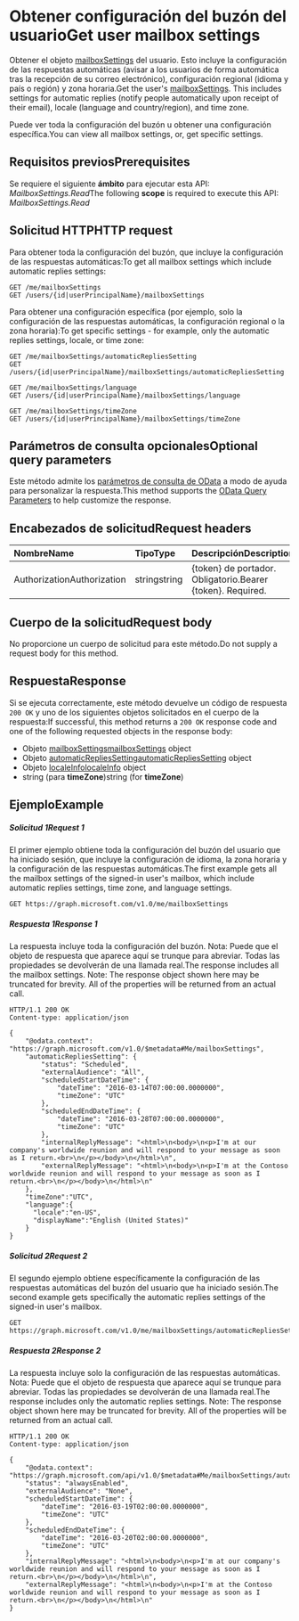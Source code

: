 # <a name="get-user-mailbox-settings"></a><span data-ttu-id="ef33d-101">Obtener configuración del buzón del usuario</span><span class="sxs-lookup"><span data-stu-id="ef33d-101">Get user mailbox settings</span></span>

<span data-ttu-id="ef33d-p101">Obtener el objeto [mailboxSettings](../resources/mailboxsettings.md) del usuario. Esto incluye la configuración de las respuestas automáticas (avisar a los usuarios de forma automática tras la recepción de su correo electrónico), configuración regional (idioma y país o región) y zona horaria.</span><span class="sxs-lookup"><span data-stu-id="ef33d-p101">Get the user's [mailboxSettings](../resources/mailboxsettings.md). This includes settings for automatic replies (notify people automatically upon receipt of their email), locale (language and country/region), and time zone.</span></span>

<span data-ttu-id="ef33d-104">Puede ver toda la configuración del buzón u obtener una configuración específica.</span><span class="sxs-lookup"><span data-stu-id="ef33d-104">You can view all mailbox settings, or, get specific settings.</span></span>

## <a name="prerequisites"></a><span data-ttu-id="ef33d-105">Requisitos previos</span><span class="sxs-lookup"><span data-stu-id="ef33d-105">Prerequisites</span></span>
<span data-ttu-id="ef33d-106">Se requiere el siguiente **ámbito** para ejecutar esta API: *MailboxSettings.Read*</span><span class="sxs-lookup"><span data-stu-id="ef33d-106">The following **scope** is required to execute this API: *MailboxSettings.Read*</span></span>  

## <a name="http-request"></a><span data-ttu-id="ef33d-107">Solicitud HTTP</span><span class="sxs-lookup"><span data-stu-id="ef33d-107">HTTP request</span></span>
<span data-ttu-id="ef33d-108">Para obtener toda la configuración del buzón, que incluye la configuración de las respuestas automáticas:</span><span class="sxs-lookup"><span data-stu-id="ef33d-108">To get all mailbox settings which include automatic replies settings:</span></span>
<!-- { "blockType": "ignored" } -->
```http
GET /me/mailboxSettings
GET /users/{id|userPrincipalName}/mailboxSettings
```

<span data-ttu-id="ef33d-109">Para obtener una configuración específica (por ejemplo, solo la configuración de las respuestas automáticas, la configuración regional o la zona horaria):</span><span class="sxs-lookup"><span data-stu-id="ef33d-109">To get specific settings - for example, only the automatic replies settings, locale, or time zone:</span></span>
<!-- { "blockType": "ignored" } -->
```http
GET /me/mailboxSettings/automaticRepliesSetting
GET /users/{id|userPrincipalName}/mailboxSettings/automaticRepliesSetting

GET /me/mailboxSettings/language
GET /users/{id|userPrincipalName}/mailboxSettings/language

GET /me/mailboxSettings/timeZone
GET /users/{id|userPrincipalName}/mailboxSettings/timeZone
```
## <a name="optional-query-parameters"></a><span data-ttu-id="ef33d-110">Parámetros de consulta opcionales</span><span class="sxs-lookup"><span data-stu-id="ef33d-110">Optional query parameters</span></span>
<span data-ttu-id="ef33d-111">Este método admite los [parámetros de consulta de OData](http://developer.microsoft.com/en-us/graph/docs/overview/query_parameters) a modo de ayuda para personalizar la respuesta.</span><span class="sxs-lookup"><span data-stu-id="ef33d-111">This method supports the [OData Query Parameters](http://developer.microsoft.com/en-us/graph/docs/overview/query_parameters) to help customize the response.</span></span>
## <a name="request-headers"></a><span data-ttu-id="ef33d-112">Encabezados de solicitud</span><span class="sxs-lookup"><span data-stu-id="ef33d-112">Request headers</span></span>
| <span data-ttu-id="ef33d-113">Nombre</span><span class="sxs-lookup"><span data-stu-id="ef33d-113">Name</span></span>       | <span data-ttu-id="ef33d-114">Tipo</span><span class="sxs-lookup"><span data-stu-id="ef33d-114">Type</span></span> | <span data-ttu-id="ef33d-115">Descripción</span><span class="sxs-lookup"><span data-stu-id="ef33d-115">Description</span></span>|
|:-----------|:------|:----------|
| <span data-ttu-id="ef33d-116">Authorization</span><span class="sxs-lookup"><span data-stu-id="ef33d-116">Authorization</span></span>  | <span data-ttu-id="ef33d-117">string</span><span class="sxs-lookup"><span data-stu-id="ef33d-117">string</span></span>  | <span data-ttu-id="ef33d-p102">{token} de portador. Obligatorio.</span><span class="sxs-lookup"><span data-stu-id="ef33d-p102">Bearer {token}. Required.</span></span> |

## <a name="request-body"></a><span data-ttu-id="ef33d-120">Cuerpo de la solicitud</span><span class="sxs-lookup"><span data-stu-id="ef33d-120">Request body</span></span>
<span data-ttu-id="ef33d-121">No proporcione un cuerpo de solicitud para este método.</span><span class="sxs-lookup"><span data-stu-id="ef33d-121">Do not supply a request body for this method.</span></span>

## <a name="response"></a><span data-ttu-id="ef33d-122">Respuesta</span><span class="sxs-lookup"><span data-stu-id="ef33d-122">Response</span></span>

<span data-ttu-id="ef33d-123">Si se ejecuta correctamente, este método devuelve un código de respuesta `200 OK` y uno de los siguientes objetos solicitados en el cuerpo de la respuesta:</span><span class="sxs-lookup"><span data-stu-id="ef33d-123">If successful, this method returns a `200 OK` response code and one of the following requested objects in the response body:</span></span>

- <span data-ttu-id="ef33d-124">Objeto [mailboxSettings](../resources/mailboxsettings.md)</span><span class="sxs-lookup"><span data-stu-id="ef33d-124">[mailboxSettings](../resources/mailboxsettings.md) object</span></span>
- <span data-ttu-id="ef33d-125">Objeto [automaticRepliesSetting](../resources/automaticRepliesSetting.md)</span><span class="sxs-lookup"><span data-stu-id="ef33d-125">[automaticRepliesSetting](../resources/automaticRepliesSetting.md) object</span></span>
- <span data-ttu-id="ef33d-126">Objeto [localeInfo](../resources/localeinfo.md)</span><span class="sxs-lookup"><span data-stu-id="ef33d-126">[localeInfo](../resources/localeinfo.md) object</span></span>
- <span data-ttu-id="ef33d-127">string (para **timeZone**)</span><span class="sxs-lookup"><span data-stu-id="ef33d-127">string (for **timeZone**)</span></span>

## <a name="example"></a><span data-ttu-id="ef33d-128">Ejemplo</span><span class="sxs-lookup"><span data-stu-id="ef33d-128">Example</span></span>
##### <a name="request-1"></a><span data-ttu-id="ef33d-129">Solicitud 1</span><span class="sxs-lookup"><span data-stu-id="ef33d-129">Request 1</span></span>
<span data-ttu-id="ef33d-130">El primer ejemplo obtiene toda la configuración del buzón del usuario que ha iniciado sesión, que incluye la configuración de idioma, la zona horaria y la configuración de las respuestas automáticas.</span><span class="sxs-lookup"><span data-stu-id="ef33d-130">The first example gets all the mailbox settings of the signed-in user's mailbox, which include automatic replies settings, time zone, and language settings.</span></span>
<!-- {
  "blockType": "request",
  "name": "get_mailboxsettings_1"
}-->
```http
GET https://graph.microsoft.com/v1.0/me/mailboxSettings
```
##### <a name="response-1"></a><span data-ttu-id="ef33d-131">Respuesta 1</span><span class="sxs-lookup"><span data-stu-id="ef33d-131">Response 1</span></span>
<span data-ttu-id="ef33d-p103">La respuesta incluye toda la configuración del buzón. Nota: Puede que el objeto de respuesta que aparece aquí se trunque para abreviar. Todas las propiedades se devolverán de una llamada real.</span><span class="sxs-lookup"><span data-stu-id="ef33d-p103">The response includes all the mailbox settings. Note: The response object shown here may be truncated for brevity. All of the properties will be returned from an actual call.</span></span>
<!-- {
  "blockType": "response",
  "truncated": true,
  "@odata.type": "microsoft.graph.mailboxSettings"
} -->

```http
HTTP/1.1 200 OK
Content-type: application/json

{
    "@odata.context": "https://graph.microsoft.com/v1.0/$metadata#Me/mailboxSettings",
    "automaticRepliesSetting": {
        "status": "Scheduled",
        "externalAudience": "All",
        "scheduledStartDateTime": {
            "dateTime": "2016-03-14T07:00:00.0000000",
            "timeZone": "UTC"
        },
        "scheduledEndDateTime": {
            "dateTime": "2016-03-28T07:00:00.0000000",
            "timeZone": "UTC"
        },
        "internalReplyMessage": "<html>\n<body>\n<p>I'm at our company's worldwide reunion and will respond to your message as soon as I return.<br>\n</p></body>\n</html>\n",
        "externalReplyMessage": "<html>\n<body>\n<p>I'm at the Contoso worldwide reunion and will respond to your message as soon as I return.<br>\n</p></body>\n</html>\n"
    },
    "timeZone":"UTC",
    "language":{
      "locale":"en-US",
      "displayName":"English (United States)"
    }
}
```

##### <a name="request-2"></a><span data-ttu-id="ef33d-135">Solicitud 2</span><span class="sxs-lookup"><span data-stu-id="ef33d-135">Request 2</span></span>
<span data-ttu-id="ef33d-136">El segundo ejemplo obtiene específicamente la configuración de las respuestas automáticas del buzón del usuario que ha iniciado sesión.</span><span class="sxs-lookup"><span data-stu-id="ef33d-136">The second example gets specifically the automatic replies settings of the signed-in user's mailbox.</span></span>
<!-- {
  "blockType": "request",
  "name": "get_mailboxsettings_2"
}-->
```http
GET https://graph.microsoft.com/v1.0/me/mailboxSettings/automaticRepliesSetting
```
##### <a name="response-2"></a><span data-ttu-id="ef33d-137">Respuesta 2</span><span class="sxs-lookup"><span data-stu-id="ef33d-137">Response 2</span></span>
<span data-ttu-id="ef33d-p104">La respuesta incluye solo la configuración de las respuestas automáticas. Nota: Puede que el objeto de respuesta que aparece aquí se trunque para abreviar. Todas las propiedades se devolverán de una llamada real.</span><span class="sxs-lookup"><span data-stu-id="ef33d-p104">The response includes only the automatic replies settings. Note: The response object shown here may be truncated for brevity. All of the properties will be returned from an actual call.</span></span>
<!-- {
  "blockType": "response",
  "truncated": true,
  "@odata.type": "microsoft.graph.automaticRepliesSetting"
} -->

```http
HTTP/1.1 200 OK
Content-type: application/json

{
    "@odata.context": "https://graph.microsoft.com/api/v1.0/$metadata#Me/mailboxSettings/automaticRepliesSetting",
    "status": "alwaysEnabled",
    "externalAudience": "None",
    "scheduledStartDateTime": {
        "dateTime": "2016-03-19T02:00:00.0000000",
        "timeZone": "UTC"
    },
    "scheduledEndDateTime": {
        "dateTime": "2016-03-20T02:00:00.0000000",
        "timeZone": "UTC"
    },
    "internalReplyMessage": "<html>\n<body>\n<p>I'm at our company's worldwide reunion and will respond to your message as soon as I return.<br>\n</p></body>\n</html>\n",
    "externalReplyMessage": "<html>\n<body>\n<p>I'm at the Contoso worldwide reunion and will respond to your message as soon as I return.<br>\n</p></body>\n</html>\n"
}
```

<!-- uuid: 8fcb5dbc-d5aa-4681-8e31-b001d5168d79
2015-10-25 14:57:30 UTC -->
<!-- {
  "type": "#page.annotation",
  "description": "Get mailbox settings",
  "keywords": "",
  "section": "documentation",
  "tocPath": ""
}-->